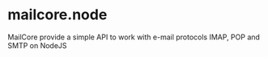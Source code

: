 mailcore.node
=============

MailCore provide a simple API to work with e-mail protocols IMAP, POP and SMTP on NodeJS

